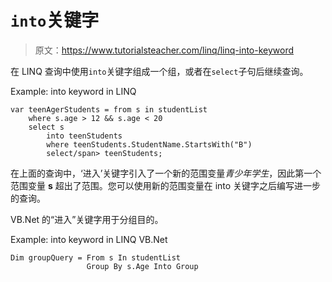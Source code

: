 # `into`关键字

> 原文：<https://www.tutorialsteacher.com/linq/linq-into-keyword>

在 LINQ 查询中使用`into`关键字组成一个组，或者在`select`子句后继续查询。

Example: into keyword in LINQ

```
var teenAgerStudents = from s in studentList
    where s.age > 12 && s.age < 20
    select s
        into teenStudents
        where teenStudents.StudentName.StartsWith("B")
        select/span> teenStudents;
```

在上面的查询中，‘进入’关键字引入了一个新的范围变量*青少年学生*，因此第一个范围变量 **s** 超出了范围。您可以使用新的范围变量在 into 关键字之后编写进一步的查询。

VB.Net 的“进入”关键字用于分组目的。

Example: into keyword in LINQ VB.Net

```
Dim groupQuery = From s In studentList
                 Group By s.Age Into Group
```